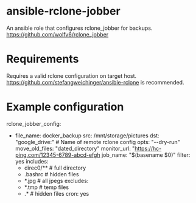 # ansible-rclone-jobber
An ansible role that configures rclone_jobber for backups.
https://github.com/wolfv6/rclone_jobber

# Requirements
Requires a valid rclone configuration on target host. https://github.com/stefangweichinger/ansible-rclone is recommended.

# Example configuration
rclone_jobber_config:
  - file_name: docker_backup
    src: /mnt/storage/pictures
    dst: "google_drive:" # Name of remote rclone config
    opts: "--dry-run"
    move_old_files: "dated_directory"
    monitor_url: "https://hc-ping.com/12345-6789-abcd-efgh
    job_name: "$(basename $0)"
    filter: yes
    includes:
      - direc0/** # full directory
      - .bashrc # hidden files
      - *.jpg # all jpegs
    excludes:
      - *.tmp # temp files
      - .* # hidden files
    cron: yes
